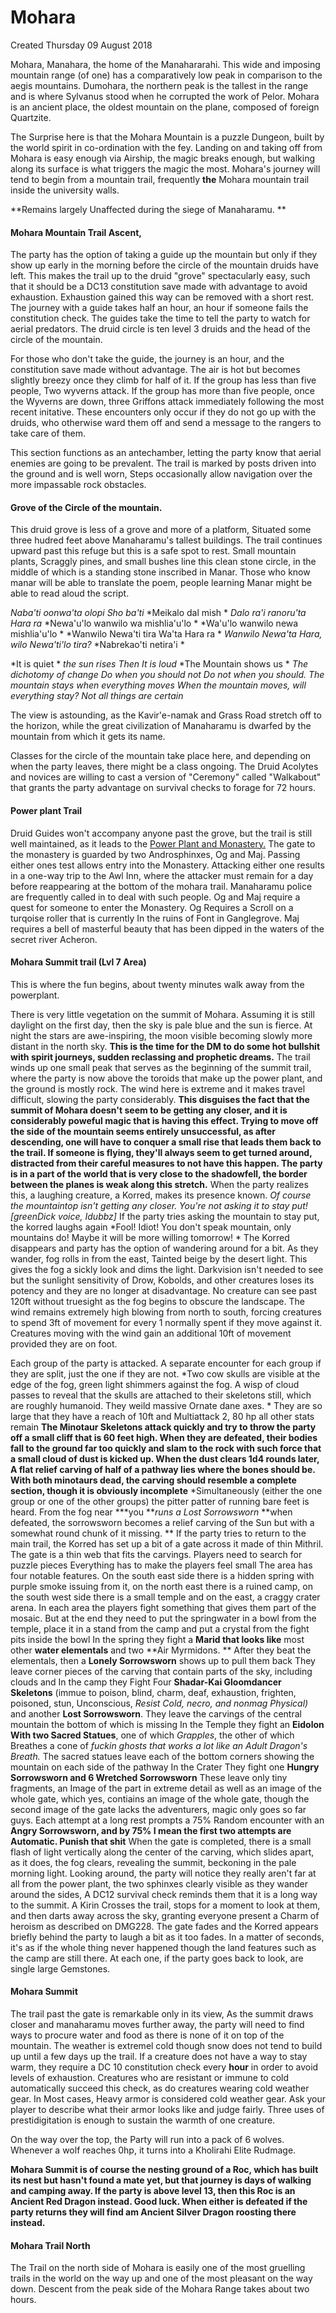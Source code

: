 # Mohara
Created Thursday 09 August 2018

Mohara, Manahara, the home of the Manahararahi. This wide and imposing mountain range (of one) has a comparatively low peak in comparison to the aegis mountains. Dumohara, the northern peak is the tallest in the range and is where Sylvanus stood when he corrupted the work of Pelor. Mohara is an ancient place, the oldest mountain on the plane, composed of foreign Quartzite. 
	
The Surprise here is that the Mohara Mountain is a puzzle Dungeon, built by the world spirit in co-ordination with the fey. Landing on and taking off from Mohara is easy enough via Airship, the magic breaks enough, but walking along its surface is what  triggers the magic the most. Mohara's journey will tend to begin from a mountain trail, frequently **the** Mohara mountain trail inside the university walls. 
	
**Remains largely Unaffected during the siege of Manaharamu. **


#### Mohara Mountain Trail Ascent,
The party has the option of taking a guide up the mountain but only if they show up early in the morning before the circle of the mountain druids have left. This makes the trail up to the druid "grove" spectacularly easy, such that it should be a DC13 constitution save made with advantage to avoid exhaustion. Exhaustion gained this way can be removed with a short rest. The journey with a guide takes half an hour, an hour if someone fails the constitution check. The guides take the time to tell the party to watch for aerial predators. The druid circle is ten level 3 druids and the head of the circle of the mountain.
	
For those who don't  take the guide, the journey is an hour, and the constitution save made without advantage.  The air is hot but becomes slightly breezy once they climb for half of it. If the group has less than five people, Two wyverns attack. If the group has more than five people, once the Wyverns are down, three Griffons attack immediately following the most recent initative. These encounters only occur if they do not go up with the druids, who otherwise ward them off and send a message to the rangers to take care of them.
	
This section functions as an antechamber, letting the party know that aerial enemies are going to be prevalent. The trail is marked by posts driven into the ground and is well worn, Steps occasionally allow navigation over the more impassable rock obstacles.
	

#### Grove of the Circle of the mountain.
This druid grove is less of a grove and more of a platform, Situated some three hudred feet above Manaharamu's tallest buildings. The trail continues upward past this refuge but this is a safe spot to rest. Small mountain plants, Scraggly pines, and small bushes line this clean stone circle, in the middle of which is a standing stone inscribed in Manar. Those who know manar will be able to translate the poem, people learning Manar might be able to read aloud the script. 
	
*Naba'ti*
*oonwa'ta olopi*
*Sho ba'ti*
*Meikalo dal mish *
*Dalo ra'i ranoru'ta Hara ra*
*Newa'u'lo wanwilo  wa mishlia'u'lo		*
*Wa'u'lo wanwilo newa mishlia'u'lo	*
*Wanwilo Newa'ti tira  Wa'ta Hara ra *
*Wanwilo Newa'ta Hara, wilo Newa'ti'lo tira?*
*Nabrekao'ti netira'i *
		
*It is quiet *
*the sun rises*
*Then It is loud*
*The Mountain shows us *
*The dichotomy of change*
*Do when you should not*
*Do not when you should.*
*The mountain stays when everything moves*
*When the mountain moves, will everything stay?*
*Not all things are certain*
	
The view is astounding, as the Kavir'e-namak and Grass Road stretch off to the horizon, while the great civilization of Manaharamu  is dwarfed by the mountain from which it gets its name. 

Classes for the circle of the mountain take place here, and depending on when the party leaves, there might be a class ongoing. The Druid Acolytes and novices are willing to cast a version of "Ceremony" called "Walkabout" that grants the party advantage on survival checks to forage for 72 hours.
	


#### Power plant Trail
Druid Guides won't accompany anyone past the grove, but the trail is still well maintained, as it leads to the [Power Plant and Monastery.](./Power_Plant.txt) The gate to the monastery is guarded by two Androsphinxes, Og and Maj. Passing either ones test allows entry into the Monastery. Attacking either one results in a one-way trip to the Awl Inn, where the attacker must remain for a day before reappearing at the bottom of the mohara trail. Manaharamu police are frequently called in to deal with such people. Og and Maj require a quest for someone to enter the Monastery. Og Requires a Scroll on a turqoise roller that is currently In the ruins of Font in Ganglegrove. Maj requires a bell of masterful beauty that has been dipped in the waters of the secret river Acheron.
	
	

#### Mohara Summit trail (Lvl 7 Area)
This is where the fun begins, about twenty minutes walk away from the powerplant. 
	
There is very little vegetation on the summit of Mohara. Assuming it is still daylight on the first day, then the sky is pale blue and the sun is fierce. 
At night the stars are awe-inspiring, the moon visible becoming slowly more distant in the north sky. 
**This is the time for the DM to do some hot bullshit with spirit journeys, sudden reclassing and prophetic dreams.**
The trail winds up one small peak that serves as the beginning of the summit trail, where the party is now above the toroids that make up the power plant, and the ground is mostly rock. The wind here is extreme and it makes travel difficult, slowing the party considerably. 
**This disguises the fact that the summit of Mohara doesn't seem to be getting any closer, and it is considerably poweful magic that is having this effect. Trying to move off the side of the mountain seems entirely unsuccessful, as after descending, one will have to conquer a small rise that leads them back to the trail. If someone is flying, they'll always seem to get turned around, distracted from their careful measures to not have this happen. The party is in a part of the world that is very close to the shadowfell,  the border between the planes is weak along this stretch.**
When the party realizes this, a laughing creature, a Korred, makes its presence known. 
*Of course the mountaintop isn't getting any closer. You're not asking it to stay put! [greenDick voice, Idubbz]*
If the party tries asking the mountain to stay put, the korred laughs again
*Fool! Idiot! You don't speak mountain, only mountains do! Maybe it will be more willing tomorrow! *
The Korred disappears and party has the option of wandering around for a bit. As they wander, fog rolls in from the east, Tainted beige by the desert light. This gives the fog a sickly look and dims the light. Darkvision isn't needed to see but the sunlight sensitivity of Drow, Kobolds, and other creatures loses its potency and they are no longer at disadvantage. No creature can see past 120ft without truesight as the fog begins to obscure the landscape. The wind remains extremely high blowing from north to south, forcing creatures to spend 3ft of movement for every 1 normally spent if they move against it. Creatures moving with the wind gain an additional 10ft of movement provided they are on foot. 
	
	
Each group of the party is attacked. A separate encounter for each group if they are split, just the one if they are not.
*Two cow skulls are visible at the edge of the fog, green light shimmers against the fog. A wisp of cloud passes to reveal that the skulls are attached to their skeletons still, which are roughly humanoid. They weild massive Ornate dane axes. *
They are so large that they have a reach of 10ft and Multiattack 2, 80 hp all other stats remain
**The Minotaur Skeletons attack quickly and try to throw the party off a small cliff that is 60 feet high. When they are defeated, their bodies fall to the ground far too quickly and slam to the rock with such force that a small cloud of dust is kicked up. When the dust clears 1d4 rounds later, A flat relief carving of half of a pathway lies where the bones should be. With both minotaurs dead, the carving should resemble a complete section, though it is obviously incomplete**
*Simultaneously (either the one group or one of the other groups) the pitter patter of running bare feet is heard. From the fog near ***you ***runs a Lost Sorrowsworn*
**when defeated, the sorrowsworn becomes a relief carving of the Sun but with a somewhat round chunk of it missing. **
If the party tries to return to the main trail, the Korred has set up a bit of a gate across it made of thin Mithril. The gate is a thin web that fits the carvings. 
Players need to search for puzzle pieces
Everything has to make the players feel small
The area has four notable features. On the south east side there is a hidden spring with purple smoke issuing from it, on the north east there is a ruined camp, on the south west side there is a small temple and on the east, a craggy crater arena.
In each area the players fight something that gives them part of the mosaic. But at the end they need to put the springwater in a bowl from the temple, place it in a stand from the camp and put a crystal from the fight pits inside the bowl
In the spring they fight a **Marid that looks like** most other **water elementals** and two **Air Myrmidons. ** After they beat the elementals, then a **Lonely Sorrowsworn** shows up to pull them back
They leave corner pieces of the carving that contain parts of the sky, including clouds and 
In the camp they Fight Four **Shadar-Kai Gloomdancer Skeletons** (immue to poison, blind, charm, deaf, exhaustion, frighten, poisoned, stun, Unconscious, *Resist Cold, necro, and nonmag Physical)* and another **Lost Sorrowsworn**.
They leave the carvings of the central mountain the bottom of which is missing
In the Temple they fight an **Eidolon With two Sacred Statues**, one of which *Grapples*, the other of which Breathes a cone of *fuckin ghosts that works a lot like an Adult Dragon's Breath.*
The sacred statues leave each of the bottom corners showing the mountain on each side of the pathway
In the Crater They fight one **Hungry Sorrowsworn and 6 Wretched Sorrowsworn**
These leave only tiny fragments, an Image of the part in extreme detail as well as an image of the whole gate, which yes, contiains an image of the whole gate, though the second image of the gate lacks the adventurers, magic only goes so far guys.
Each attempt at a long rest prompts a 75% Random encounter with an **Angry Sorrowsworn, and by 75% I mean the first two attempts are Automatic. Punish that shit**
When the gate is completed, there is a small flash of light  vertically along the center of the carving, which slides apart, as it does, the fog clears, revealing the summit, beckoning in the pale morning light. Looking around, the party will notice they really aren't far at all from the power plant, the two sphinxes clearly visible as they wander around the sides, A DC12 survival check reminds them that it is a long way to the summit. A Kirin Crosses the trail, stops for a moment to look at them, and then darts away across the sky, granting everyone present a Charm of heroism as described on DMG228. The gate fades and the Korred appears briefly behind the party to laugh a bit as it too fades. In a matter of seconds, it's as if the whole thing never happened though the land features such as the camp are still there. At each one, if the party goes back to look, are single large Gemstones. 
	

		

#### Mohara Summit
The trail past the gate is remarkable only in its view, As the summit draws closer and manaharamu moves further away,  the party will need to find  ways to procure water and food as there is none of it on top of the mountain. The weather is extremel cold though snow does not tend to build up until a few days up the trail. If a creature does not have a way to stay warm, they require a DC 10 constitution check every **hour** in order to avoid levels of exhaustion. Creatures who are resistant or immune to cold automatically succeed this check, as do creatures wearing cold weather gear. In Most cases, Heavy armor is considered cold weather gear. Ask your player to describe what their armor looks like and judge fairly. Three uses of prestidigitation is enough to sustain the warmth of one creature.
	
On the way over the top, the Party will run into a pack of 6 wolves. Whenever a wolf reaches 0hp, it turns into a Kholirahi Elite Rudmage.
	
**Mohara Summit is of course the nesting ground of a Roc, which has built its nest but hasn't found a mate yet, but that journey is days of walking and camping away. If the party is above level 13, then this Roc is an Ancient Red Dragon instead. Good luck. When either is defeated if the party returns they will find am Ancient Silver Dragon roosting there instead.**
	


#### Mohara Trail North
The Trail on the north side of Mohara is easily one of the most gruelling trails in the world on the way up and one of the most pleasant on the way down. Descent from the peak side of the Mohara Range takes about two hours.

